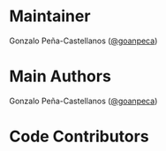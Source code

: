 Maintainer
==========

Gonzalo Peña-Castellanos ([@goanpeca](http://github.com/goanpeca))

Main Authors
============

Gonzalo Peña-Castellanos ([@goanpeca](http://github.com/goanpeca))

Code Contributors
=================


